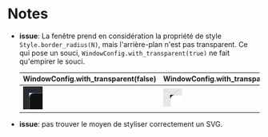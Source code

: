# Notes

-   **issue**: La fenêtre prend en considération la propriété de style
    `Style.border_radius(N)`, mais l'arrière-plan n'est pas transparent. Ce qui
    pose un souci, `WindowConfig.with_transparent(true)` ne fait qu'empirer le
    souci.

    | WindowConfig.with_transparent(false)       | WindowConfig.with_transparent(true)        |
    | ------------------------------------------ | ------------------------------------------ |
    | ![Fenêtre](docs/issues/win-corner-br1.png) | ![Fenêtre](docs/issues/win-corner-br2.png) |

-   **issue**: pas trouver le moyen de styliser correctement un SVG.
